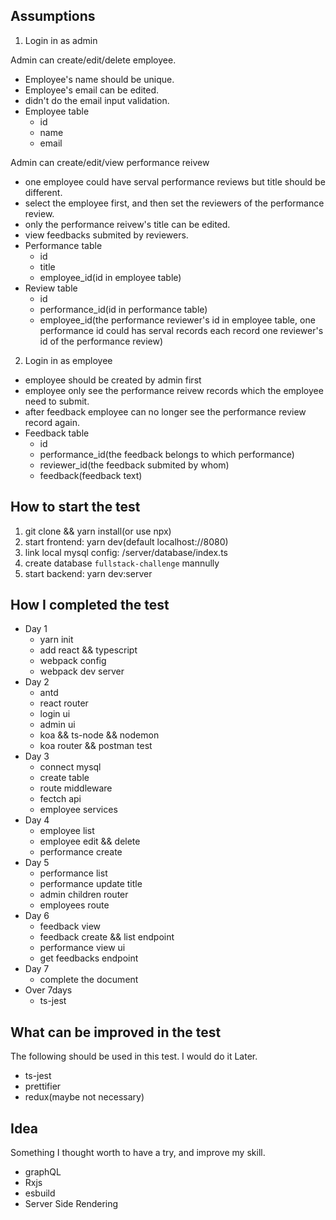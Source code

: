 ## Assumptions

1. Login in as admin
  
Admin can create/edit/delete employee.
- Employee's name should be unique.
- Employee's email can be edited.
- didn't do the email input validation.
- Employee table
  - id
  - name
  - email

Admin can create/edit/view performance reivew
- one employee could have serval performance reviews but title should be different.
- select the employee first, and then set the reviewers of the performance review. 
- only the performance reivew's title can be edited.
- view feedbacks submited by reviewers.
- Performance table
  - id 
  - title
  - employee_id(id in employee table)
- Review table
  - id
  - performance_id(id in performance table)
  - employee_id(the performance reviewer's id in employee table, one performance id could has serval records each record one reviewer's id of the performance review)

2. Login in as employee
   
- employee should be created by admin first
- employee only see the performance reivew records which the employee need to submit.
- after feedback employee can no longer see the performance review record again.
- Feedback table
  - id
  - performance_id(the feedback belongs to which performance)
  - reviewer_id(the feedback submited by whom)
  - feedback(feedback text)

## How to start the test

1. git clone && yarn install(or use npx)
2. start frontend: yarn dev(default localhost://8080)
3. link local mysql config: /server/database/index.ts
4. create database `fullstack-challenge` mannully
5. start backend: yarn dev:server

## How I completed the test

- Day 1
  - yarn init
  - add react && typescript
  - webpack config
  - webpack dev server
- Day 2
  - antd
  - react router
  - login ui
  - admin ui
  - koa && ts-node && nodemon
  - koa router && postman test
- Day 3
  - connect mysql
  - create table
  - route middleware
  - fectch api
  - employee services
- Day 4
  - employee list
  - employee edit && delete
  - performance create
- Day 5
  - performance list
  - performance update title
  - admin children router
  - employees route
- Day 6
  - feedback view
  - feedback create && list endpoint
  - performance view ui
  - get feedbacks endpoint
- Day 7
  - complete the document
- Over 7days
  - ts-jest

## What can be improved in the test

The following should be used in this test. I would do it Later.

- ts-jest
- prettifier
- redux(maybe not necessary)

## Idea

Something I thought worth to have a try, and improve my skill.

- graphQL
- Rxjs
- esbuild
- Server Side Rendering
